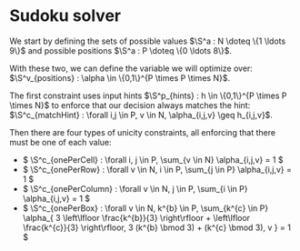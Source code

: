 # Sudoku solver

We start by defining the sets of possible values $\S^a : N \doteq \{1 \ldots 9\}$ and possible
positions $\S^a : P \doteq \{0 \ldots 8\}$.

With these two, we can define the variable we will optimize over: $\S^v_{positions} : \alpha \in \{0,1\}^{P \times P \times N}$.

The first constraint uses input hints $\S^p_{hints} : h \in \{0,1\}^{P \times P \times N}$ to enforce that our decision always matches the hint: $\S^c_{matchHint} : \forall i,j \in P, v \in N, \alpha_{i,j,v} \geq h_{i,j,v}$.

Then there are four types of unicity constraints, all enforcing that there must be one of each value:

+ $
\S^c_{onePerCell} :
    \forall i, j \in P,
      \sum_{v \in N} \alpha_{i,j,v} = 1
$
+ $
\S^c_{onePerRow} :
    \forall v \in N, i \in P,
      \sum_{j \in P} \alpha_{i,j,v} = 1
$
+ $
\S^c_{onePerColumn} :
    \forall v \in N, j \in P,
      \sum_{i \in P} \alpha_{i,j,v} = 1
$
+ $
\S^c_{onePerBox} :
    \forall v \in N, k^{b} \in P,
    \sum_{k^{c} \in P}
      \alpha_{
        3 \left\lfloor \frac{k^{b}}{3} \right\rfloor
          + \left\lfloor \frac{k^{c}}{3} \right\rfloor,
        3 (k^{b} \bmod 3) + (k^{c} \bmod 3),
        v
      }
    = 1
$
